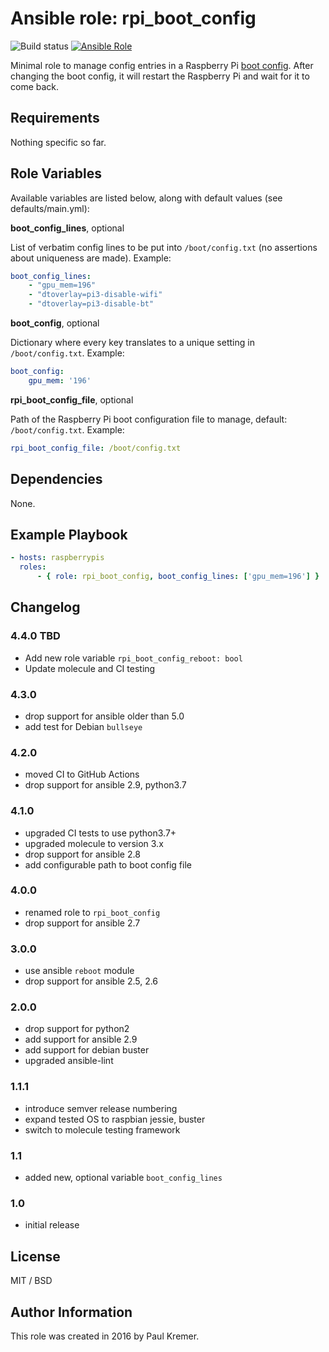# Ansible role: rpi_boot_config

![Build status](https://github.com/infothrill/ansible-role-rpi_boot_config/actions/workflows/tests.yml/badge.svg)
[![Ansible Role](https://img.shields.io/ansible/role/50818.svg)](https://galaxy.ansible.com/infothrill/rpi_boot_config/)

Minimal role to manage config entries in a Raspberry Pi
[boot config](http://www.raspberrypi.org/documentation/configuration/config-txt.md).
After changing the boot config, it will restart the Raspberry Pi and wait for
it to come back.

## Requirements

Nothing specific so far.

## Role Variables

Available variables are listed below, along with default values (see defaults/main.yml):

**boot\_config\_lines**, optional

List of verbatim config lines to be put into `/boot/config.txt` (no assertions
about uniqueness are made). Example:

```yaml
boot_config_lines:
    - "gpu_mem=196"
    - "dtoverlay=pi3-disable-wifi"
    - "dtoverlay=pi3-disable-bt"
```

**boot\_config**, optional

Dictionary where every key translates to a unique setting in `/boot/config.txt`.
Example:

```yaml
boot_config:
    gpu_mem: '196'
```

**rpi\_boot\_config\_file**, optional

Path of the Raspberry Pi boot configuration file to manage, default:
`/boot/config.txt`. Example:

```yaml
rpi_boot_config_file: /boot/config.txt
```

## Dependencies

None.

## Example Playbook

```yaml
- hosts: raspberrypis
  roles:
      - { role: rpi_boot_config, boot_config_lines: ['gpu_mem=196'] }
```

## Changelog

### 4.4.0 TBD

* Add new role variable `rpi_boot_config_reboot: bool`
* Update molecule and CI testing

### 4.3.0

* drop support for ansible older than 5.0
* add test for Debian `bullseye`

### 4.2.0

* moved CI to GitHub Actions
* drop support for ansible 2.9, python3.7

### 4.1.0

* upgraded CI tests to use python3.7+
* upgraded molecule to version 3.x
* drop support for ansible 2.8
* add configurable path to boot config file

### 4.0.0

* renamed role to `rpi_boot_config`
* drop support for ansible 2.7

### 3.0.0

* use ansible `reboot` module
* drop support for ansible 2.5, 2.6

### 2.0.0

* drop support for python2
* add support for ansible 2.9
* add support for debian buster
* upgraded ansible-lint

### 1.1.1

* introduce semver release numbering
* expand tested OS to raspbian jessie, buster
* switch to molecule testing framework

### 1.1

* added new, optional variable `boot_config_lines`

### 1.0

* initial release

## License

MIT / BSD

## Author Information

This role was created in 2016 by Paul Kremer.
